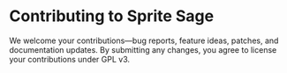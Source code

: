 # Contributing to Sprite Sage

We welcome your contributions—bug reports, feature ideas, patches, and documentation updates. By submitting any changes, you agree to license your contributions under GPL v3.